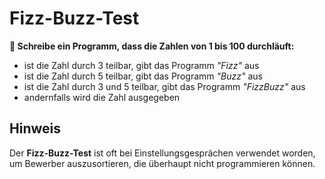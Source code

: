 
# Fizz-Buzz-Test

**🎯 Schreibe ein Programm, dass die Zahlen von 1 bis 100 durchläuft:**

* ist die Zahl durch 3 teilbar, gibt das Programm *"Fizz"* aus
* ist die Zahl durch 5 teilbar, gibt das Programm *"Buzz"* aus
* ist die Zahl durch 3 und 5 teilbar, gibt das Programm *"FizzBuzz"* aus
* andernfalls wird die Zahl ausgegeben

## Hinweis

Der **Fizz-Buzz-Test** ist oft bei Einstellungsgesprächen verwendet worden, um Bewerber auszusortieren, die überhaupt nicht programmieren können.
